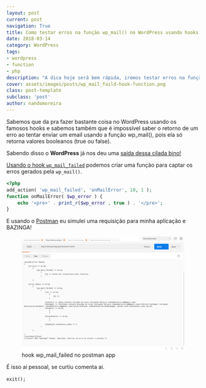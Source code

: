 ```yaml
---
layout: post
current: post
navigation: True
title: Como testar erros na função wp_mail() no WordPress usando hooks
date: 2018-03-14
category: WordPress
tags:
- wordpress
- function
- php
description: "A dica hoje será bem rápida, iremos testar erros na função wp_mail() no WordPress usando hooks."
cover: assets/images/posts/wp_mail_faild-hook-function.png
class: post-template
subclass: 'post'
author: nandomoreira
---
```

Sabemos que da pra fazer bastante coisa no WordPress usando os famosos hooks e sabemos também que é impossível saber o retorno de um erro ao tentar enviar um email usando a função wp_mail(), pois ela só retorna valores booleanos (true ou false).

Sabendo disso o **WordPress** já nos deu uma [saída dessa cilada bino!](/assets/images/posts/its-a-trap-bino.jpg)

[Usando o hook `wp_mail_failed`](https://developer.wordpress.org/reference/hooks/wp_mail_failed/) podemos criar uma função para captar os erros gerados pela `wp_mail()`.

```php
<?php
add_action( 'wp_mail_failed', 'onMailError', 10, 1 );
function onMailError( $wp_error ) {
    echo '<pre>' . print_r($wp_error , true ) . '</pre>';
}
```

E usando o [Postman](https://www.getpostman.com/) eu simulei uma requisição para minha aplicação e BAZINGA!

<figure>
<img src="/assets/images/posts/wp_mail-error-postman.png" alt="hook wp_mail_failed no postman app"/>
<figcaption>hook wp_mail_failed no postman app</figcaption>
</figure>

É isso ai pessoal, se curtiu comenta ai.

`exit();`
